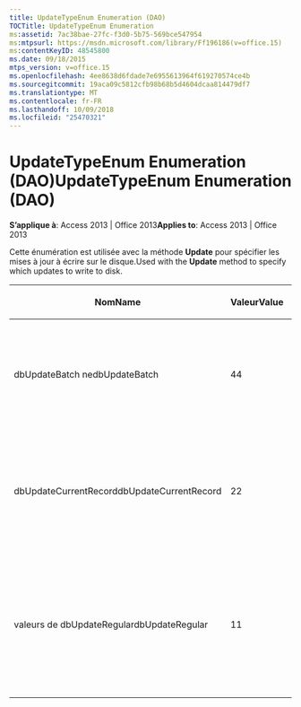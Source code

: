 ```yaml
---
title: UpdateTypeEnum Enumeration (DAO)
TOCTitle: UpdateTypeEnum Enumeration
ms:assetid: 7ac38bae-27fc-f3d0-5b75-569bce547954
ms:mtpsurl: https://msdn.microsoft.com/library/Ff196186(v=office.15)
ms:contentKeyID: 48545800
ms.date: 09/18/2015
mtps_version: v=office.15
ms.openlocfilehash: 4ee8638d6fdade7e6955613964f619270574ce4b
ms.sourcegitcommit: 19aca09c5812cfb98b68b5d4604dcaa814479df7
ms.translationtype: MT
ms.contentlocale: fr-FR
ms.lasthandoff: 10/09/2018
ms.locfileid: "25470321"
---
```

# <a name="updatetypeenum-enumeration-dao"></a><span data-ttu-id="48f20-102">UpdateTypeEnum Enumeration (DAO)</span><span class="sxs-lookup"><span data-stu-id="48f20-102">UpdateTypeEnum Enumeration (DAO)</span></span>


<span data-ttu-id="48f20-103">**S’applique à**: Access 2013 | Office 2013</span><span class="sxs-lookup"><span data-stu-id="48f20-103">**Applies to**: Access 2013 | Office 2013</span></span>

<span data-ttu-id="48f20-104">Cette énumération est utilisée avec la méthode **Update** pour spécifier les mises à jour à écrire sur le disque.</span><span class="sxs-lookup"><span data-stu-id="48f20-104">Used with the **Update** method to specify which updates to write to disk.</span></span>

<table>
<colgroup>
<col style="width: 33%" />
<col style="width: 33%" />
<col style="width: 33%" />
</colgroup>
<thead>
<tr class="header">
<th><p><span data-ttu-id="48f20-105">Nom</span><span class="sxs-lookup"><span data-stu-id="48f20-105">Name</span></span></p></th>
<th><p><span data-ttu-id="48f20-106">Valeur</span><span class="sxs-lookup"><span data-stu-id="48f20-106">Value</span></span></p></th>
<th><p><span data-ttu-id="48f20-107">Description</span><span class="sxs-lookup"><span data-stu-id="48f20-107">Description</span></span></p></th>
</tr>
</thead>
<tbody>
<tr class="odd">
<td><p><span data-ttu-id="48f20-108">dbUpdateBatch ne</span><span class="sxs-lookup"><span data-stu-id="48f20-108">dbUpdateBatch</span></span></p></td>
<td><p><span data-ttu-id="48f20-109">4</span><span class="sxs-lookup"><span data-stu-id="48f20-109">4</span></span></p></td>
<td><p><span data-ttu-id="48f20-110">Toutes les modifications en attente dans le cache de mise à jour sont écrites sur le disque.</span><span class="sxs-lookup"><span data-stu-id="48f20-110">All pending changes in the update cache are written to disk.</span></span></p></td>
</tr>
<tr class="even">
<td><p><span data-ttu-id="48f20-111">dbUpdateCurrentRecord</span><span class="sxs-lookup"><span data-stu-id="48f20-111">dbUpdateCurrentRecord</span></span></p></td>
<td><p><span data-ttu-id="48f20-112">2</span><span class="sxs-lookup"><span data-stu-id="48f20-112">2</span></span></p></td>
<td><p><span data-ttu-id="48f20-113">Seules les modifications en attente de l'enregistrement actif sont écrites sur le disque.</span><span class="sxs-lookup"><span data-stu-id="48f20-113">Only the current record's pending changes are written to disk.</span></span></p></td>
</tr>
<tr class="odd">
<td><p><span data-ttu-id="48f20-114">valeurs de dbUpdateRegular</span><span class="sxs-lookup"><span data-stu-id="48f20-114">dbUpdateRegular</span></span></p></td>
<td><p><span data-ttu-id="48f20-115">1</span><span class="sxs-lookup"><span data-stu-id="48f20-115">1</span></span></p></td>
<td><p><span data-ttu-id="48f20-116">(Valeur par défaut) Les modifications en attente ne sont pas mises en cache. Elles sont écrites immédiatement sur le disque.</span><span class="sxs-lookup"><span data-stu-id="48f20-116">(Default) Pending changes are not cached and are written to disk immediately.</span></span></p></td>
</tr>
</tbody>
</table>

